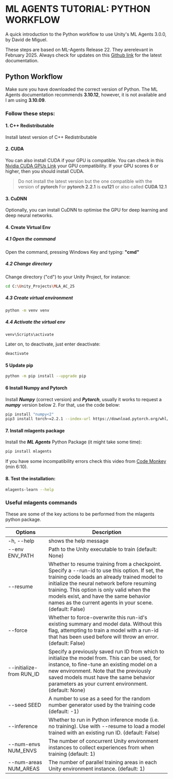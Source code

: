 # ML AGENTS TUTORIAL: PYTHON WORKFLOW

A quick introduction to the Python workflow to use Unity's ML Agents 3.0.0, by David de Miguel.

These steps are based on ML-Agents Release 22. They arerelevant in February 2025. Always check for updates on this [Github link](https://github.com/Unity-Technologies/ml-agents) for the latest documentation.

## Python Workflow
Make sure you have downloaded the correct version of Python. The ML Agents documentation recommends **3.10.12**, however, it is not available and I am using **3.10.09**.

### Follow these steps:

#### 1. C++ Redistributable

Install latest version of C++ Redistributable

#### 2. CUDA

You can also install CUDA if your GPU is compatible. You can check in this [Nvidia CUDA GPUs Link](https://developer.nvidia.com/cuda-gpus) your GPU compatibility. If your GPU scores 6 or higher, then you should install CUDA.
> Do not install the latest version but the one compatible with the version of **pytorch**
> For **pytorch 2.2.1** is **cu121** or also called **CUDA 12.1**

#### 3. CuDNN

Optionally, you can install CuDNN to optimise the GPU for deep learning and deep neural networks.

#### 4. Create Virtual Env

##### 4.1 Open the command

Open the command, pressing Windows Key and typing: **"cmd"**

##### 4.2 Change directory

Change directory ("cd") to your Unity Project, for instance:

```sh \n
cd C:\Unity_Projects\MLA_AC_25
```

##### 4.3 Create virtual environment

```sh \n
python -m venv venv
```

##### 4.4 Activate the virtual env 

```sh \n
venv\Scripts\activate
```

Later on, to deactivate, just enter deactivate:

```sh \n
deactivate
```

#### 5 Update pip

```sh \n
python -m pip install --upgrade pip
```

#### 6 Install Numpy and Pytorch

Install ***Numpy*** (correct version) and ***Pytorch***, usually it works to request a ***numpy*** version below 2. For that, use the code below:  
```sh
pip install "numpy<2"
pip3 install torch~=2.2.1 --index-url https://download.pytorch.org/whl/cu121
```
#### 7. Install mlagents package

Install the ***ML Agents*** Python Package (it might take some time):

```sh
pip install mlagents
```

If you have some incompatibility errors check this video from [Code Monkey](https://www.youtube.com/watch?v=zPFU30tbyKs&list=PLzDRvYVwl53vehwiN_odYJkPBzcqFw110) (min 6:10).

#### 8. Test the installation:

```sh
mlagents-learn --help
```

### Useful mlagents commands

These are some of the key actions to be performed from the mlagents python package.

|Options|Description|
|---|---|
|-h, --help| shows the help message|
|--env ENV_PATH |Path to the Unity executable to train (default: None)|
|--resume |Whether to resume training from a checkpoint. Specify a --run-id to use this option. If set, the training code loads an already trained model to initialize the neural network before resuming training. This option is only valid when the models exist, and have the same behavior names as the current agents in your scene. (default: False)|
|--force|Whether to force-overwrite this run-id's existing summary and model data. Without this flag, attempting to train a model with a run-id that has been used before will throw an error. (default: False)|
|--initialize-from RUN_ID| Specify a previously saved run ID from which to initialize the model from. This can be used, for instance, to fine-tune an existing model on a new environment. Note that the previously saved models must have the same behavior parameters as your current environment. (default: None)|
|--seed SEED | A number to use as a seed for the random number generator used by the training code (default: -1)|
|--inference |Whether to run in Python inference mode (i.e. no training). Use with --resume to load a model trained with an existing run ID. (default: False)|
|--num-envs NUM_ENVS |The number of concurrent Unity environment instances to collect experiences from when training (default: 1)|
|--num-areas NUM_AREAS|The number of parallel training areas in each Unity environment instance. (default: 1)|
